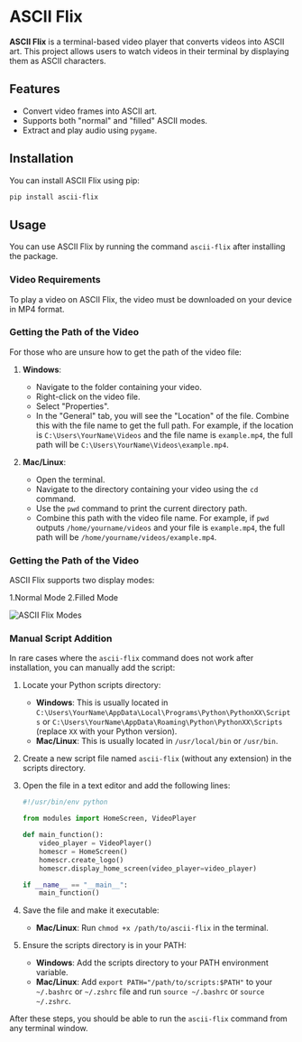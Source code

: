 # ASCII Flix

**ASCII Flix** is a terminal-based video player that converts videos into ASCII art. This project allows users to watch videos in their terminal by displaying them as ASCII characters.

## Features

- Convert video frames into ASCII art.
- Supports both "normal" and "filled" ASCII modes.
- Extract and play audio using `pygame`.

## Installation

You can install ASCII Flix using pip:

```sh
pip install ascii-flix
```

## Usage

You can use ASCII Flix by running the command `ascii-flix` after installing the package.

### Video Requirements

To play a video on ASCII Flix, the video must be downloaded on your device in MP4 format.

### Getting the Path of the Video

For those who are unsure how to get the path of the video file:

1. **Windows**: 
   - Navigate to the folder containing your video.
   - Right-click on the video file.
   - Select "Properties".
   - In the "General" tab, you will see the "Location" of the file. Combine this with the file name to get the full path. For example, if the location is `C:\Users\YourName\Videos` and the file name is `example.mp4`, the full path will be `C:\Users\YourName\Videos\example.mp4`.

2. **Mac/Linux**:
   - Open the terminal.
   - Navigate to the directory containing your video using the `cd` command.
   - Use the `pwd` command to print the current directory path.
   - Combine this path with the video file name. For example, if `pwd` outputs `/home/yourname/videos` and your file is `example.mp4`, the full path will be `/home/yourname/videos/example.mp4`.

### Getting the Path of the Video
ASCII Flix supports two display modes:

1.Normal Mode
2.Filled Mode

![ASCII Flix Modes](https://i.imgur.com/y1FFnie.png)

### Manual Script Addition

In rare cases where the `ascii-flix` command does not work after installation, you can manually add the script:

1. Locate your Python scripts directory:
   - **Windows**: This is usually located in `C:\Users\YourName\AppData\Local\Programs\Python\PythonXX\Scripts` or `C:\Users\YourName\AppData\Roaming\Python\PythonXX\Scripts` (replace `XX` with your Python version).
   - **Mac/Linux**: This is usually located in `/usr/local/bin` or `/usr/bin`.

2. Create a new script file named `ascii-flix` (without any extension) in the scripts directory.

3. Open the file in a text editor and add the following lines:

    ```python
    #!/usr/bin/env python

    from modules import HomeScreen, VideoPlayer

    def main_function():
        video_player = VideoPlayer()
        homescr = HomeScreen()
        homescr.create_logo()
        homescr.display_home_screen(video_player=video_player)

    if __name__ == "__main__":
        main_function()
    ```

4. Save the file and make it executable:
   - **Mac/Linux**: Run `chmod +x /path/to/ascii-flix` in the terminal.

5. Ensure the scripts directory is in your PATH:
   - **Windows**: Add the scripts directory to your PATH environment variable.
   - **Mac/Linux**: Add `export PATH="/path/to/scripts:$PATH"` to your `~/.bashrc` or `~/.zshrc` file and run `source ~/.bashrc` or `source ~/.zshrc`.

After these steps, you should be able to run the `ascii-flix` command from any terminal window.
